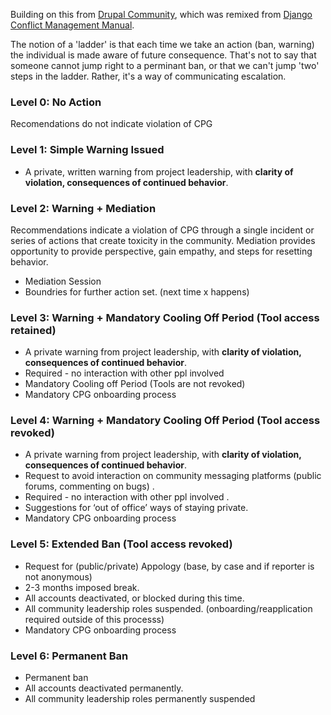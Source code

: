 Building on this from [Drupal Community](https://www.drupal.org/conflict-resolution), which was remixed from [Django Conflict Management Manual](https://www.djangoproject.com/conduct/enforcement-manual/).

The notion of a 'ladder' is that each time we take an action (ban, warning) the individual is made aware of future consequence.  That's not to say that someone cannot jump right to a perminant ban, or that we can't jump 'two' steps in the ladder.  Rather, it's a way of communicating escalation.  

### Level 0: No Action
Recomendations do not indicate violation of CPG

### Level 1: Simple Warning Issued
* A private, written warning from project leadership, with **clarity of violation, consequences of continued behavior**.

### Level 2: Warning + Mediation
Recommendations indicate a violation of CPG through a single incident or series of actions that create toxicity in the community. Mediation provides opportunity to provide perspective, gain empathy, and steps for resetting behavior.
* Mediation Session
* Boundries for further action set.  (next time x happens)

### Level 3: Warning + Mandatory Cooling Off Period (Tool access retained)
* A private warning from project leadership, with **clarity of violation, consequences of continued behavior**.
* Required - no interaction with other ppl involved
* Mandatory Cooling off Period   (Tools are not revoked)
* Mandatory CPG onboarding process 

### Level 4: Warning + Mandatory Cooling Off Period (Tool access revoked)
* A private warning from project leadership, with **clarity of violation, consequences of continued behavior**.
* Request to avoid interaction on community messaging platforms (public forums, commenting on bugs) .
* Required - no interaction with other ppl involved .
* Suggestions for ‘out of office’ ways of staying private.
* Mandatory CPG onboarding process 

### Level 5: Extended Ban (Tool access revoked)
* Request for (public/private) Appology (base, by case and if reporter is not anonymous)
* 2-3 months imposed break.
* All accounts deactivated, or blocked during this time.
* All community leadership roles suspended. (onboarding/reapplication required outside of this processs)
* Mandatory CPG onboarding process 

### Level 6: Permanent Ban
* Permanent ban
* All accounts deactivated permanently. 
* All community leadership roles permanently suspended
